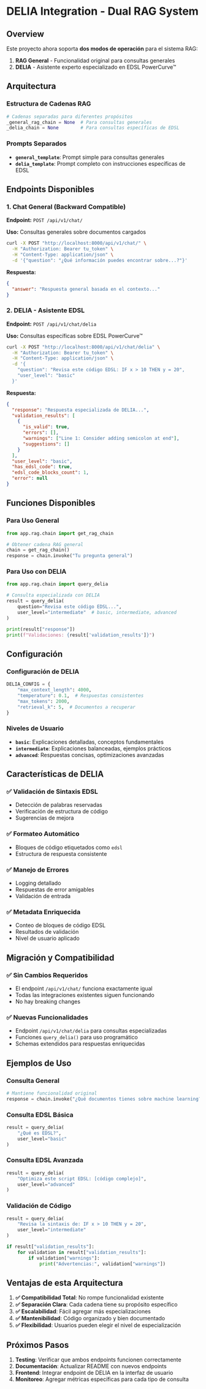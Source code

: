# DELIA Integration - Dual RAG System

## Overview

Este proyecto ahora soporta **dos modos de operación** para el sistema RAG:

1. **RAG General** - Funcionalidad original para consultas generales
2. **DELIA** - Asistente experto especializado en EDSL PowerCurve™

## Arquitectura

### Estructura de Cadenas RAG

```python
# Cadenas separadas para diferentes propósitos
_general_rag_chain = None  # Para consultas generales
_delia_chain = None        # Para consultas específicas de EDSL
```

### Prompts Separados

- **`general_template`**: Prompt simple para consultas generales
- **`delia_template`**: Prompt completo con instrucciones específicas de EDSL

## Endpoints Disponibles

### 1. Chat General (Backward Compatible)

**Endpoint:** `POST /api/v1/chat/`

**Uso:** Consultas generales sobre documentos cargados

```bash
curl -X POST "http://localhost:8000/api/v1/chat/" \
  -H "Authorization: Bearer tu_token" \
  -H "Content-Type: application/json" \
  -d '{"question": "¿Qué información puedes encontrar sobre...?"}'
```

**Respuesta:**
```json
{
  "answer": "Respuesta general basada en el contexto..."
}
```

### 2. DELIA - Asistente EDSL

**Endpoint:** `POST /api/v1/chat/delia`

**Uso:** Consultas específicas sobre EDSL PowerCurve™

```bash
curl -X POST "http://localhost:8000/api/v1/chat/delia" \
  -H "Authorization: Bearer tu_token" \
  -H "Content-Type: application/json" \
  -d '{
    "question": "Revisa este código EDSL: IF x > 10 THEN y = 20",
    "user_level": "basic"
  }'
```

**Respuesta:**
```json
{
  "response": "Respuesta especializada de DELIA...",
  "validation_results": [
    {
      "is_valid": true,
      "errors": [],
      "warnings": ["Line 1: Consider adding semicolon at end"],
      "suggestions": []
    }
  ],
  "user_level": "basic",
  "has_edsl_code": true,
  "edsl_code_blocks_count": 1,
  "error": null
}
```

## Funciones Disponibles

### Para Uso General

```python
from app.rag.chain import get_rag_chain

# Obtener cadena RAG general
chain = get_rag_chain()
response = chain.invoke("Tu pregunta general")
```

### Para Uso con DELIA

```python
from app.rag.chain import query_delia

# Consulta especializada con DELIA
result = query_delia(
    question="Revisa este código EDSL...",
    user_level="intermediate"  # basic, intermediate, advanced
)

print(result["response"])
print(f"Validaciones: {result['validation_results']}")
```

## Configuración

### Configuración de DELIA

```python
DELIA_CONFIG = {
    "max_context_length": 4000,
    "temperature": 0.1,  # Respuestas consistentes
    "max_tokens": 2000,
    "retrieval_k": 5,  # Documentos a recuperar
}
```

### Niveles de Usuario

- **`basic`**: Explicaciones detalladas, conceptos fundamentales
- **`intermediate`**: Explicaciones balanceadas, ejemplos prácticos
- **`advanced`**: Respuestas concisas, optimizaciones avanzadas

## Características de DELIA

### ✅ Validación de Sintaxis EDSL
- Detección de palabras reservadas
- Verificación de estructura de código
- Sugerencias de mejora

### ✅ Formateo Automático
- Bloques de código etiquetados como `edsl`
- Estructura de respuesta consistente

### ✅ Manejo de Errores
- Logging detallado
- Respuestas de error amigables
- Validación de entrada

### ✅ Metadata Enriquecida
- Conteo de bloques de código EDSL
- Resultados de validación
- Nivel de usuario aplicado

## Migración y Compatibilidad

### ✅ Sin Cambios Requeridos
- El endpoint `/api/v1/chat/` funciona exactamente igual
- Todas las integraciones existentes siguen funcionando
- No hay breaking changes

### ✅ Nuevas Funcionalidades
- Endpoint `/api/v1/chat/delia` para consultas especializadas
- Funciones `query_delia()` para uso programático
- Schemas extendidos para respuestas enriquecidas

## Ejemplos de Uso

### Consulta General
```python
# Mantiene funcionalidad original
response = chain.invoke("¿Qué documentos tienes sobre machine learning?")
```

### Consulta EDSL Básica
```python
result = query_delia(
    "¿Qué es EDSL?",
    user_level="basic"
)
```

### Consulta EDSL Avanzada
```python
result = query_delia(
    "Optimiza este script EDSL: [código complejo]",
    user_level="advanced"
)
```

### Validación de Código
```python
result = query_delia(
    "Revisa la sintaxis de: IF x > 10 THEN y = 20",
    user_level="intermediate"
)

if result["validation_results"]:
    for validation in result["validation_results"]:
        if validation["warnings"]:
            print("Advertencias:", validation["warnings"])
```

## Ventajas de esta Arquitectura

1. **✅ Compatibilidad Total**: No rompe funcionalidad existente
2. **✅ Separación Clara**: Cada cadena tiene su propósito específico
3. **✅ Escalabilidad**: Fácil agregar más especializaciones
4. **✅ Mantenibilidad**: Código organizado y bien documentado
5. **✅ Flexibilidad**: Usuarios pueden elegir el nivel de especialización

## Próximos Pasos

1. **Testing**: Verificar que ambos endpoints funcionen correctamente
2. **Documentación**: Actualizar README con nuevos endpoints
3. **Frontend**: Integrar endpoint de DELIA en la interfaz de usuario
4. **Monitoreo**: Agregar métricas específicas para cada tipo de consulta 